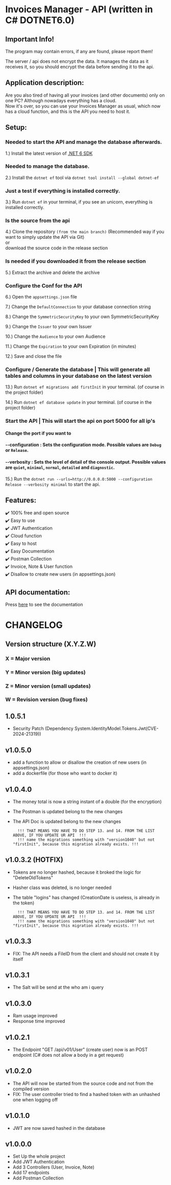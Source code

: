 ﻿# Invoices Manager - API (written in C#   DOTNET6.0)

## Important Info!
The program may contain errors, if any are found, please report them!  

The server / api does not encrypt the data. 
It manages the data as it receives it, so you should encrypt the data before sending it to the api.

## Application description:
Are you also tired of having all your invoices (and other documents)
only on one PC? Although nowadays everything has a cloud. <br/>
Now it's over, so you can use your Invoices Manager as usual, which now  
has a cloud function, and this is the API you need to host it.

## Setup:
### Needed to start the API and manage the database afterwards.
1.) Install the latest version of [.NET 6 SDK](https://dotnet.microsoft.com/download/dotnet/6.0)

### Needed to manage the database.
2.) Install the `dotnet ef` tool via `dotnet tool install --global dotnet-ef`

### Just a test if everything is installed correctly.
3.) Run `dotnet ef` in your terminal, if you see an unicorn, everything is installed correctly.

### Is the source from the api
4.) Clone the repository `(from the main branch)`  (Recommended way if you want to simply update the API via Git)  
    or  
    download the source code in the release section  
    
### Is needed if you downloaded it from the release section
5.) Extract the archive and delete the archive

### Configure the Conf for the API
6.) Open the `appsettings.json` file

7.) Change the `DefaultConnection` to your database connection string

8.) Change the `SymmetricSecurityKey` to your own SymmetricSecurityKey

9.) Change the `Issuer` to your own Issuer

10.) Change the `Audience` to your own Audience

11.) Change the `Expiration` to your own Expiration (in minutes)  

12.) Save and close the file  

### Configure / Generate the database | This will generate all tables and columns in your database on the latest version
13.) Run `dotnet ef migrations add firstInit` in your terminal. (of course in the project folder)  
  
14.) Run `dotnet ef database update` in your terminal. (of course in the project folder)

### Start the API | This will start the api on port 5000 for all ip's
#### Change the port if you want to
#### --configuration <configuration mode>: Sets the configuration mode. Possible values are `Debug` or `Release`.
#### --verbosity <level>: Sets the level of detail of the console output. Possible values are `quiet`, `minimal`, `normal`, `detailed` and `diagnostic`.
15.) Run the `dotnet run --urls=http://0.0.0.0:5000 --configuration Release --verbosity minimal` to start the api.

## Features:
✔️ 100% free and open source  
✔️ Easy to use  
✔️ JWT Authentication  
✔️ Cloud function  
✔️ Easy to host  
✔️ Easy Documentation  
✔️ Postman Collection  
✔️ Invoice, Note & User function  
✔️ Disallow to create new users (in appsettings.json)

## API documentation:
Press [here](https://github.com/Invoices-Manager/Invoices-Manager-API/blob/master/Resources/ApiDoc_V01/APIDOC_V01.md) to see the documentation


# CHANGELOG
## Version structure (X.Y.Z.W)
### X = Major version
### Y = Minor version (big updates)
### Z = Minor version (small updates)
### W = Revision version (bug fixes)

## 1.0.5.1
- Security Patch (Dependency System.IdentityModel.Tokens.Jwt(CVE-2024-21319))

## v1.0.5.0
- add a function to allow or disallow the creation of new users (in appsettings.json)
- add a dockerfile (for those who want to docker it)

## v1.0.4.0
- The money total is now a string instant of a double (for the encryption)
- The Postman is updated belong to the new changes
- The API Doc is updated belong to the new changes

        !!! THAT MEANS YOU HAVE TO DO STEP 13. and 14. FROM THE LIST ABOVE, IF YOU UPDATE UR API  !!!
        !!! name the migrations something with "version1040" but not "firstInit", because this migration already exists. !!!

## v1.0.3.2 (HOTFIX)
- Tokens are no longer hashed, because it broked the logic for "DeleteOldTokens"  
- Hasher class was deleted, is no longer needed  
- The table "logins" has changed (CreationDate is useless, is already in the token)  

        !!! THAT MEANS YOU HAVE TO DO STEP 13. and 14. FROM THE LIST ABOVE, IF YOU UPDATE UR API  !!!
        !!! name the migrations something with "version1040" but not "firstInit", because this migration already exists. !!!

## v1.0.3.3
- FIX: The API needs a FileID from the client and should not create it by itself

## v1.0.3.1
- The Salt will be send at the who am i query

## v1.0.3.0
- Ram usage improved
- Response time improved

## v1.0.2.1
- The Endpoint "GET /api/v01/User" (create user) now is an POST endpoint (C# does not allow a body in a get request)

## v1.0.2.0
- The API will now be started from the source code and not from the compiled version
- FIX: The user controller tried to find a hashed token with an unhashed one when logging off

    
## v1.0.1.0
- JWT are now saved hashed in the database

## v1.0.0.0
- Set Up the whole project
- Add JWT Authentication
- Add 3 Controllers (User, Invoice, Note)
- Add 17 endpoints
- Add Postman Collection
